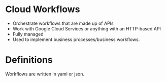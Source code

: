 # Cloud Workflows

- Orchestrate workflows that are made up of APIs
- Work with Google Cloud Services or anything with an HTTP-based API
- Fully managed
- Used to implement business processes/business workflows.

# Definitions

Workflows are written in yaml or json.